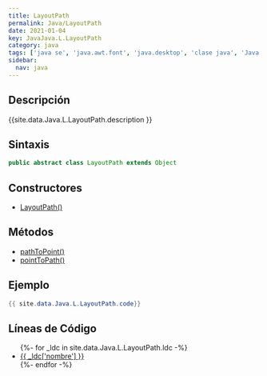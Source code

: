 ```yaml
---
title: LayoutPath
permalink: Java/LayoutPath
date: 2021-01-04
key: JavaJava.L.LayoutPath
category: java
tags: ['java se', 'java.awt.font', 'java.desktop', 'clase java', 'Java 1.6']
sidebar: 
  nav: java
---
```


## Descripción
{{site.data.Java.L.LayoutPath.description }}

## Sintaxis
~~~java
public abstract class LayoutPath extends Object
~~~

## Constructores
* [LayoutPath()](/Java/LayoutPath/LayoutPath/)

## Métodos
* [pathToPoint()](/Java/LayoutPath/pathToPoint)
* [pointToPath()](/Java/LayoutPath/pointToPath)

## Ejemplo
~~~java
{{ site.data.Java.L.LayoutPath.code}}
~~~

## Líneas de Código
<ul>
{%- for _ldc in site.data.Java.L.LayoutPath.ldc -%}
   <li>
       <a href="{{_ldc['url'] }}">{{ _ldc['nombre'] }}</a>
   </li>
{%- endfor -%}
</ul>

